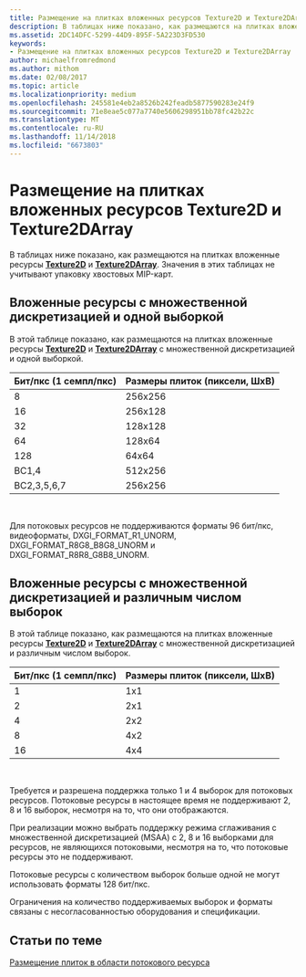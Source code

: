 ```yaml
---
title: Размещение на плитках вложенных ресурсов Texture2D и Texture2DArray
description: В таблицах ниже показано, как размещаются на плитках вложенные ресурсы Texture2D и Texture2DArray.
ms.assetid: 2DC14DFC-5299-44D9-895F-5A223D3FD530
keywords:
- Размещение на плитках вложенных ресурсов Texture2D и Texture2DArray
author: michaelfromredmond
ms.author: mithom
ms.date: 02/08/2017
ms.topic: article
ms.localizationpriority: medium
ms.openlocfilehash: 245581e4eb2a8526b242feadb5877590283e24f9
ms.sourcegitcommit: 71e8eae5c077a7740e5606298951bb78fc42b22c
ms.translationtype: MT
ms.contentlocale: ru-RU
ms.lasthandoff: 11/14/2018
ms.locfileid: "6673803"
---
```

# <a name="texture2d-and-texture2darray-subresource-tiling"></a>Размещение на плитках вложенных ресурсов Texture2D и Texture2DArray


В таблицах ниже показано, как размещаются на плитках вложенные ресурсы [**Texture2D**](https://msdn.microsoft.com/library/windows/desktop/ff471525) и [**Texture2DArray**](https://msdn.microsoft.com/library/windows/desktop/ff471526). Значения в этих таблицах не учитывают упаковку хвостовых MIP-карт.

## <a name="span-idsubresources-with-multisample-counts-of-1spanspan-idsubresources-with-multisample-counts-of-1spanspan-idsubresources-with-multisample-counts-of-1spansubresources-with-multisample-counts-of-1"></a><span id="Subresources-with-multisample-counts-of-1"></span><span id="subresources-with-multisample-counts-of-1"></span><span id="SUBRESOURCES-WITH-MULTISAMPLE-COUNTS-OF-1"></span>Вложенные ресурсы с множественной дискретизацией и одной выборкой


В этой таблице показано, как размещаются на плитках вложенные ресурсы [**Texture2D**](https://msdn.microsoft.com/library/windows/desktop/ff471525) и [**Texture2DArray**](https://msdn.microsoft.com/library/windows/desktop/ff471526) с множественной дискретизацией и одной выборкой.

| Бит/пкс (1 семпл/пкс) | Размеры плиток (пиксели, ШxВ) |
|-----------------------------|-------------------------------|
| 8                           | 256x256                       |
| 16                          | 256x128                       |
| 32                          | 128x128                       |
| 64                          | 128x64                        |
| 128                         | 64x64                         |
| BC1,4                       | 512x256                       |
| BC2,3,5,6,7                 | 256x256                       |

 

Для потоковых ресурсов не поддерживаются форматы 96 бит/пкс, видеоформаты, DXGI\_FORMAT\_R1\_UNORM, DXGI\_FORMAT\_R8G8\_B8G8\_UNORM и DXGI\_FORMAT\_R8R8\_G8B8\_UNORM.

## <a name="span-idsubresources-with-various-multisample-countsspanspan-idsubresources-with-various-multisample-countsspanspan-idsubresources-with-various-multisample-countsspansubresources-with-various-multisample-counts"></a><span id="Subresources-with-various-multisample-counts"></span><span id="subresources-with-various-multisample-counts"></span><span id="SUBRESOURCES-WITH-VARIOUS-MULTISAMPLE-COUNTS"></span>Вложенные ресурсы с множественной дискретизацией и различным числом выборок


В этой таблице показано, как размещаются на плитках вложенные ресурсы [**Texture2D**](https://msdn.microsoft.com/library/windows/desktop/ff471525) и [**Texture2DArray**](https://msdn.microsoft.com/library/windows/desktop/ff471526) с множественной дискретизацией и различным числом выборок.

| Бит/пкс (1 семпл/пкс) | Размеры плиток (пиксели, ШxВ) |
|-----------------------------|-------------------------------|
| 1                           | 1x1                           |
| 2                           | 2x1                           |
| 4                           | 2x2                           |
| 8                           | 4x2                           |
| 16                          | 4x4                           |

 

Требуется и разрешена поддержка только 1 и 4 выборок для потоковых ресурсов. Потоковые ресурсы в настоящее время не поддерживают 2, 8 и 16 выборок, несмотря на то, что они отображаются.

При реализации можно выбрать поддержку режима сглаживания с множественной дискретизацией (MSAA) с 2, 8 и 16 выборками для ресурсов, не являющихся потоковыми, несмотря на то, что потоковые ресурсы это не поддерживают.

Потоковые ресурсы с количеством выборок больше одной не могут использовать форматы 128 бит/пкс.

Ограничения на количество поддерживаемых выборок и форматы связаны с несогласованностью оборудования и спецификации.

## <a name="span-idrelated-topicsspanrelated-topics"></a><span id="related-topics"></span>Статьи по теме


[Размещение плиток в области потокового ресурса](how-a-streaming-resource-s-area-is-tiled.md)

 

 




